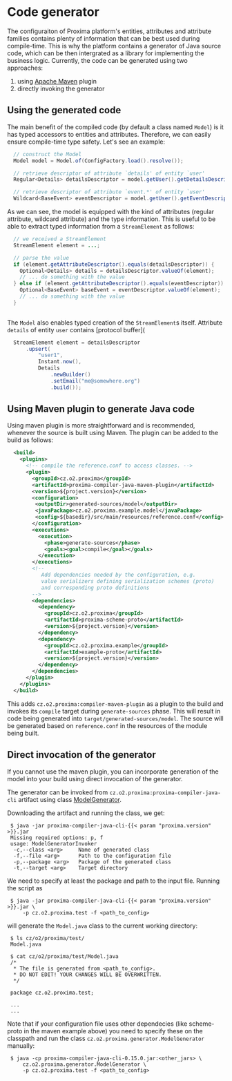 # Code generator

The configuraiton of Proxima platform's entities, attributes and attribute families contains plenty of information that can be best used during compile-time. This is why the platform contains a generator of Java source code, which can be then intergrated as a library for implementing the business logic. Currently, the code can be generated using two approaches:
 1. using [Apache Maven](https://maven.apache.org/) plugin
 1. directly invoking the generator

## Using the generated code

The main benefit of the compiled code (by default a class named `Model`) is it has typed accessors to entities and attributes. Therefore, we can easily ensure compile-time type safety. Let's see an example:

```java
  // construct the Model
  Model model = Model.of(ConfigFactory.load().resolve());

  // retrieve descriptor of attribute `details' of entity `user'
  Regular<Details> detailsDescriptor = model.getUser().getDetailsDescriptor();

  // retrieve descriptor of attribute `event.*' of entity `user'
  Wildcard<BaseEvent> eventDescriptor = model.getUser().getEventDescriptor();
```

As we can see, the model is equipped with the kind of attributes (regular attribute, wildcard attribute) and the type information. This is useful to be able to extract typed information from a `StreamElement` as follows:
```java
  // we received a StreamElement
  StreamElement element = ...;

  // parse the value
  if (element.getAttributeDescriptor().equals(detailsDescriptor)) {
    Optional<Details> details = detailsDescriptor.valueOf(element);
    // ... do something with the value
  } else if (element.getAttributeDescriptor().equals(eventDescriptor)) {
    Optional<BaseEvent> baseEvent = eventDescriptor.valueOf(element);
    // ... do something with the value
  }
  
```

The `Model` also enables typed creation of the `StreamElement`s itself. Attribute `details` of entity `user` contains [protocol buffer](
```java
  StreamElement element = detailsDescriptor
      .upsert(
          "user1",
          Instant.now(),
          Details
              .newBuilder()
              .setEmail("me@somewhere.org")
              .build());
```

## Using Maven plugin to generate Java code
Using maven plugin is more straightforward and is recommended, whenever the source is built using Maven. The plugin can be added to the build as follows:
```xml
  <build>
    <plugins>
      <!-- compile the reference.conf to access classes. -->
      <plugin>
        <groupId>cz.o2.proxima</groupId>
        <artifactId>proxima-compiler-java-maven-plugin</artifactId>
        <version>${project.version}</version>
        <configuration>
         <outputDir>generated-sources/model</outputDir>
         <javaPackage>cz.o2.proxima.example.model</javaPackage>
         <config>${basedir}/src/main/resources/reference.conf</config>
        </configuration>
        <executions>
          <execution>
            <phase>generate-sources</phase>
            <goals><goal>compile</goal></goals>
          </execution>
        </executions>
        <!--
           Add dependencies needed by the configuration, e.g.
           value serializers defining serialization schemes (proto)
           and corresponding proto definitions
        -->
        <dependencies>
          <dependency>
            <groupId>cz.o2.proxima</groupId>
            <artifactId>proxima-scheme-proto</artifactId>
            <version>${project.version}</version>
          </dependency>
          <dependency>
            <groupId>cz.o2.proxima.example</groupId>
            <artifactId>example-proto</artifactId>
            <version>${project.version}</version>
          </dependency>
        </dependencies>
      </plugin>
    </plugins>
  </build>

```

This adds `cz.o2.proxima:compiler-maven-plugin` as a plugin to the build and invokes its `compile` target during `generate-sources` phase. This will result in code being generated into `target/generated-sources/model`. The source will be generated based on `reference.conf` in the resources of the module being built.

## Direct invocation of the generator

If you cannot use the maven plugin, you can incorporate generation of the model into your build using direct invocation of the generator.

The generator can be invoked from `cz.o2.proxima:proxima-compiler-java-cli` artifact using class [ModelGenerator](https://datadrivencz.github.io/proxima-platform/apidocs/cz/o2/proxima/generator/ModelGenerator.html).

Downloading the artifact and running the class, we get:
```shell
 $ java -jar proxima-compiler-java-cli-{{< param "proxima.version" >}}.jar
 Missing required options: p, f
 usage: ModelGeneratorInvoker
  -c,--class <arg>     Name of generated class
  -f,--file <arg>      Path to the configuration file
  -p,--package <arg>   Package of the generated class
  -t,--target <arg>    Target directory
```

We need to specify at least the package and path to the input file. Running the script as
```shell
 $ java -jar proxima-compiler-java-cli-{{< param "proxima.version" >}}.jar \
     -p cz.o2.proxima.test -f <path_to_config>
```

will generate the `Model.java` class to the current working directory:
```shell
 $ ls cz/o2/proxima/test/
 Model.java

 $ cat cz/o2/proxima/test/Model.java
 /*
  * The file is generated from <path_to_config>.
  * DO NOT EDIT! YOUR CHANGES WILL BE OVERWRITTEN.
  */

 package cz.o2.proxima.test;
 
 ...
 ...
```

Note that if your configuration file uses other dependecies (like scheme-proto in the maven example above) you need to specify these on the classpath and run the class `cz.o2.proxima.generator.ModelGenerator` manually:
```shell
 $ java -cp proxima-compiler-java-cli-0.15.0.jar:<other_jars> \
     cz.o2.proxima.generator.ModelGenerator \
     -p cz.o2.proxima.test -f <path_to_config>
```
